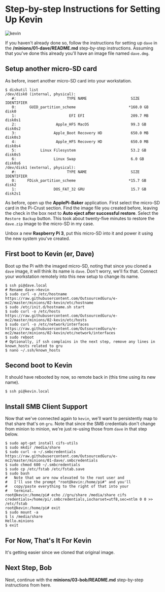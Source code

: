 # Step-by-step Instructions for Setting Up Kevin
![kevin](https://cloud.githubusercontent.com/assets/15971213/21464562/7a29ff84-c935-11e6-9bba-9f23c549e594.png)

If you haven't already done so, follow the instructions for setting up `dave` in the **/minions/01-dave/README.md** step-by-step instructions.  Assuming that you've done this already you'll have an image file named `dave.dmg`.

## Setup another micro-SD card
As before, insert another micro-SD card into your workstation.

```
$ diskutil list
/dev/disk0 (internal, physical):
   #:                       TYPE NAME                    SIZE       IDENTIFIER
   0:      GUID_partition_scheme                        *160.0 GB   disk0
   1:                        EFI EFI                     209.7 MB   disk0s1
   2:                  Apple_HFS MacOS                   99.3 GB    disk0s2
   3:                 Apple_Boot Recovery HD             650.0 MB   disk0s3
   4:                  Apple_HFS Recovery HD             650.0 MB   disk0s4
   5:           Linux Filesystem                         53.2 GB    disk0s5
   6:                 Linux Swap                         6.0 GB     disk0s6
/dev/disk1 (external, physical):
   #:                       TYPE NAME                    SIZE       IDENTIFIER
   0:     FDisk_partition_scheme                        *15.7 GB    disk2
   1:                 DOS_FAT_32 GRU                     15.7 GB    disk2s1
```
As before, open up the **ApplePi-Baker** application.  First select the micro-SD card in the Pi-Crust section.  Find the image file you created before, leaving the check in the box next to **Auto eject after successful restore**.  Select the `Restore Backup` button.  This took about twenty-five minutes to restore the `dave.zip` image to the micro-SD in my case.

Unbox a new **Raspberry Pi 3**, put this micro-SD into it and power it using the new system you've created.

## First boot to Kevin (er, Dave)
Boot up the Pi with the imaged micro-SD, noting that since you cloned a `dave` image, it will think its name is `dave`.  Don't worry, we'll fix that.  Connect your workstation remotely into this new setup to change its name.

```
$ ssh pi@dave.local
# Rename dave->kevin
$ sudo curl -o /etc/hostname https://raw.githubusercontent.com/OutsourcedGuru/e-mc2/master/minions/02-kevin/etc/hostname
$ sudo /etc/init.d/hostname.sh start
$ sudo curl -o /etc/hosts https://raw.githubusercontent.com/OutsourcedGuru/e-mc2/master/minions/02-kevin/etc/hosts
$ sudo curl -o /etc/network/interfaces https://raw.githubusercontent.com/OutsourcedGuru/e-mc2/master/minions/02-kevin/etc/network/interfaces
$ sudo reboot
# Optionally, if ssh complains in the next step, remove any lines in known_hosts related to gru
$ nano ~/.ssh/known_hosts
```

## Second boot to Kevin
It should have rebooted by now, so remote back in (this time using its new name).

```
$ ssh pi@kevin.local
```

## Install SMB Client Support
Now that we've connected again to `kevin`, we'll want to persistently map to that share that's on `gru`.  Note that since the SMB credentials don't change from minion to minion, we're just re-using those from `dave` in that step below.

```
$ sudo apt-get install cifs-utils
$ sudo mkdir /media/share
$ sudo curl -o ~/.smbcredentials https://raw.githubusercontent.com/OutsourcedGuru/e-mc2/master/minions/01-dave/.smbcredentials
$ sudo chmod 600 ~/.smbcredentials
$ sudo cp /etc/fstab /etc/fstab.save
$ sudo bash
#   Note that we are now elevated to the root user and
#   I'll use the prompt "root@kevin:/home/pi#" and you'll
#   copy/paste everything to the right of that into your
#   terminal.
root@kevin:/home/pi# echo //gru/share /media/share cifs credentials=/home/pi/.smbcredentials,iocharset=utf8,sec=ntlm 0 0 >> /etc/fstab
root@kevin:/home/pi# exit
$ sudo mount -a
$ ls /media/share
Hello.minions
$ exit
```

## For Now, That's It For Kevin
It's getting easier since we cloned that original image.

## Next Step, Bob
Next, continue with the **minions/03-bob/README.md** step-by-step instructions from here.